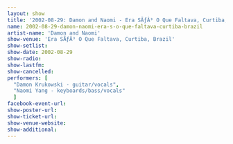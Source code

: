 ```yaml
---
layout: show
title: '2002-08-29: Damon and Naomi - Era SÃƒÂ³ O Que Faltava, Curtiba, Brazil'
name: 2002-08-29-damon-naomi-era-s-o-que-faltava-curtiba-brazil
artist-name: 'Damon and Naomi'
show-venue: 'Era SÃƒÂ³ O Que Faltava, Curtiba, Brazil'
show-setlist: 
show-date: 2002-08-29
show-radio: 
show-lastfm: 
show-cancelled: 
performers: [
  "Damon Krukowski - guitar/vocals",
  "Naomi Yang - keyboards/bass/vocals"
  ]
facebook-event-url: 
show-poster-url: 
show-ticket-url: 
show-venue-website: 
show-additional: 
---
```


